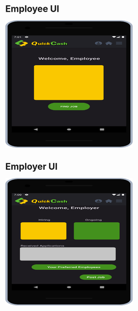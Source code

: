<p>
  <h1>Employee UI</h1>
  <img src="https://github.com/alnaamaniahmed/quickCash/blob/main/employee.svg?raw=true" alt="Employee Image" width="400" height="400">
  <h1>Employer UI</h1>
  <img src="https://github.com/alnaamaniahmed/quickCash/blob/main/employer.svg?raw=true" alt="Employer Image" width="400" height="400">
</p>
